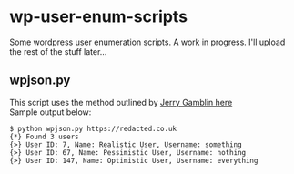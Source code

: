 # wp-user-enum-scripts
Some wordpress user enumeration scripts. A work in progress. I'll upload the rest of the stuff later...

## wpjson.py  
This script uses the method outlined by [Jerry Gamblin here](https://twitter.com/JGamblin/status/811388098852421632)  
Sample output below:  
```
$ python wpjson.py https://redacted.co.uk
{*} Found 3 users
{>} User ID: 7, Name: Realistic User, Username: something
{>} User ID: 67, Name: Pessimistic User, Username: nothing
{>} User ID: 147, Name: Optimistic User, Username: everything

```
